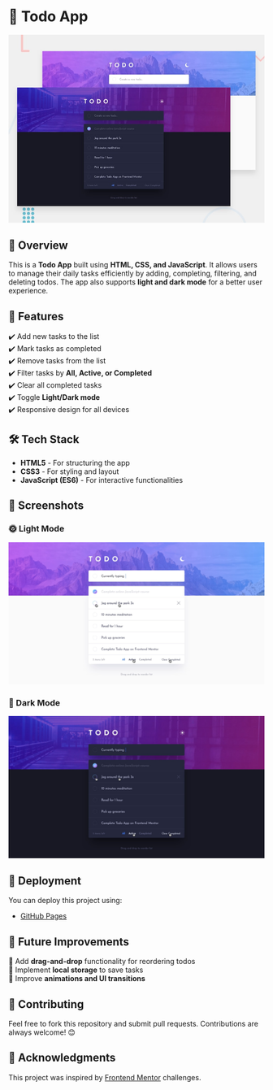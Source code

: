 # 📌 Todo App

![Todo App Preview](./design/desktop-preview.jpg)

## 🚀 Overview

This is a **Todo App** built using **HTML, CSS, and JavaScript**. It allows users to manage their daily tasks efficiently by adding, completing, filtering, and deleting todos. The app also supports **light and dark mode** for a better user experience.

## 🎯 Features

✔️ Add new tasks to the list  
✔️ Mark tasks as completed  
✔️ Remove tasks from the list  
✔️ Filter tasks by **All, Active, or Completed**  
✔️ Clear all completed tasks  
✔️ Toggle **Light/Dark mode**  
✔️ Responsive design for all devices  

## 🛠️ Tech Stack

- **HTML5** - For structuring the app  
- **CSS3** - For styling and layout  
- **JavaScript (ES6)** - For interactive functionalities  

## 📸 Screenshots

### 🌞 Light Mode  
![Light Mode Preview](design/active-states-light.jpg)

### 🌙 Dark Mode  
![Dark Mode Preview](design/active-states-dark.jpg)

## 🔧 Deployment

You can deploy this project using:

- [GitHub Pages](https://yousryessam.github.io/ToDoApp)


## 📌 Future Improvements

🔹 Add **drag-and-drop** functionality for reordering todos  
🔹 Implement **local storage** to save tasks  
🔹 Improve **animations and UI transitions**  

## 📢 Contributing

Feel free to fork this repository and submit pull requests. Contributions are always welcome! 😊

## 🎉 Acknowledgments

This project was inspired by [Frontend Mentor](https://www.frontendmentor.io) challenges.
